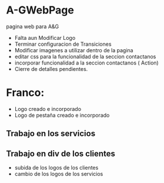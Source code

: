 # A-GWebPage
pagina web para A&G
- Falta aun Modificar Logo
- Terminar configuracion de Transiciones
- Modificar imagenes a utilizar dentro de la pagina
- editar css para la funcionalidad de la seccion contactanos
- incorporar funcionalidad a la seccion contactanos ( Action)
- Cierre de detalles pendientes.

# Franco:
- Logo creado e incorporado
- Logo de pestaña creado e incorporado
## Trabajo en los servicios

## Trabajo en div de los clientes

- subida de los logos de los clientes
- cambio de los logos de los servicios

